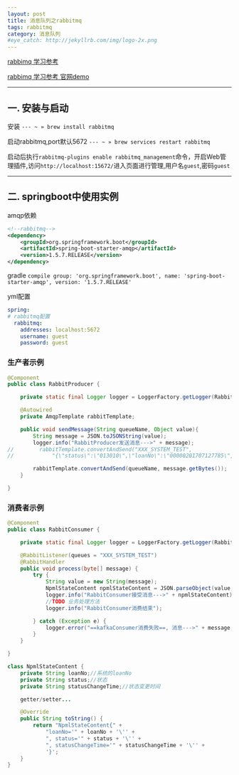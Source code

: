 ```yaml
---
layout: post
title: 消息队列之rabbitmq
tags: rabbitmq
category: 消息队列
#eye_catch: http://jekyllrb.com/img/logo-2x.png
---
```



[rabbimq 学习参考](http://blog.didispace.com/spring-boot-rabbitmq/)

[rabbimq 学习参考 官网demo](https://www.rabbitmq.com/tutorials/tutorial-one-java.html)

---
## 一. 安装与启动

安装
`--- ~ » brew install rabbitmq`

启动rabbitmq,port默认5672
`--- ~ » brew services restart rabbitmq`


启动后执行`rabbitmq-plugins enable rabbitmq_management`命令，开启Web管理插件,访问`http://localhost:15672/`进入页面进行管理,用户名`guest`,密码`guest`

<!--more-->
<!--more-->

---

## 二. springboot中使用实例
amqp依赖

```xml
<!--rabbitmq-->
<dependency>
	<groupId>org.springframework.boot</groupId>
	<artifactId>spring-boot-starter-amqp</artifactId>
	<version>1.5.7.RELEASE</version>
</dependency>
```

gradle
`compile group: 'org.springframework.boot', name: 'spring-boot-starter-amqp', version: '1.5.7.RELEASE'`


yml配置

```yml
spring:
# rabbitmq配置
  rabbitmq:
    addresses: localhost:5672
    username: guest
    password: guest
```


### 生产者示例

```java
@Component
public class RabbitProducer {

    private static final Logger logger = LoggerFactory.getLogger(RabbitProducer.class);

    @Autowired
    private AmqpTemplate rabbitTemplate;

    public void sendMessage(String queueName, Object value){
        String message = JSON.toJSONString(value);
        logger.info("RabbitProducer发送消息--->" + message);
//        rabbitTemplate.convertAndSend("XXX_SYSTEM_TEST",
//            "{\"status\":\"013010\",\"loanNo\":\"00000201707127785\",\"statusChangeTime\":\"2017-09-08 15:30:16\"}" + LocalDateTime.now().toString());

        rabbitTemplate.convertAndSend(queueName, message.getBytes());
    }

}
```


### 消费者示例

```java
@Component
public class RabbitConsumer {

    private static final Logger logger = LoggerFactory.getLogger(RabbitConsumer.class);

    @RabbitListener(queues = "XXX_SYSTEM_TEST")
    @RabbitHandler
    public void process(byte[] message) {
        try {
            String value = new String(message);
            NpmlStateContent npmlStateContent = JSON.parseObject(value, NpmlStateContent.class);
            logger.info("RabbitConsumer接受消息--->" + npmlStateContent);
            //TODO 业务处理方法
            logger.info("RabbitConsumer消费结束");

        } catch (Exception e) {
            logger.error("==kafkaConsumer消费失败==, 消息--->" + message, e);
        }
    }

}

class NpmlStateContent {
    private String loanNo;//系统的loanNo
    private String status;//状态
    private String statusChangeTime;//状态变更时间

    getter/setter...

    @Override
    public String toString() {
        return "NpmlStateContent{" +
            "loanNo='" + loanNo + '\'' +
            ", status='" + status + '\'' +
            ", statusChangeTime='" + statusChangeTime + '\'' +
            '}';
    }
}
```
